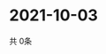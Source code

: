 # 2021-10-03
  共 0条

  <!-- BEGIN -->
  <!-- 最后更新时间Sun Oct 03 2021 07:03:09 GMT+0000 (Coordinated Universal Time) -->
  
  <!-- END -->
  
  